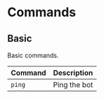 # Commands

## Basic

Basic commands.

| Command | Description  |
|---------|--------------|
| `ping`  | Ping the bot |
